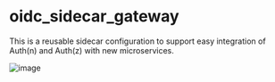 # oidc_sidecar_gateway
This is a reusable sidecar configuration to support easy integration of Auth(n) and Auth(z) with new microservices.

![image](https://user-images.githubusercontent.com/68027670/118392050-16725880-b655-11eb-9d76-8b539826344b.png)
